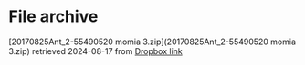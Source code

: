 # File archive

[20170825Ant_2-55490520 momia 3.zip](20170825Ant_2-55490520 momia 3.zip) retrieved 2024-08-17 from [Dropbox link](https://www.dropbox.com/scl/fo/5rdtofw98mjx8lg3t6yee/AHzTJ3c8XoKzOFeWZqk5vac/20170825Ant_2-55490520%20momia%203?rlkey=qat7ncaaynxtj0tmclw9y00tu&e=6&subfolder_nav_tracking=1&dl=0)
